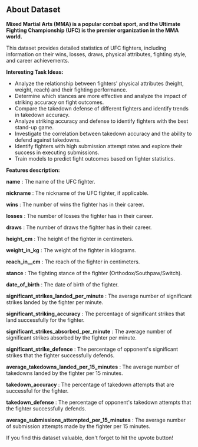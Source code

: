## About Dataset

**Mixed Martial Arts (MMA) is a popular combat sport, and the Ultimate Fighting Championship (UFC) is the premier organization in the MMA world.**

This dataset provides detailed statistics of UFC fighters, including information on their wins, losses, draws, physical attributes, fighting style, and career achievements.

**Interesting Task Ideas:**

* Analyze the relationship between fighters' physical attributes (height, weight, reach) and their fighting performance.
* Determine which stances are more effective and analyze the impact of striking accuracy on fight outcomes.
* Compare the takedown defense of different fighters and identify trends in takedown accuracy.
* Analyze striking accuracy and defense to identify fighters with the best stand-up game.
* Investigate the correlation between takedown accuracy and the ability to defend against takedowns.
* Identify fighters with high submission attempt rates and explore their success in executing submissions.
* Train models to predict fight outcomes based on fighter statistics.

**Features description:**

 **name** : The name of the UFC fighter.

 **nickname** : The nickname of the UFC fighter, if applicable.

 **wins** : The number of wins the fighter has in their career.

 **losses** : The number of losses the fighter has in their career.

 **draws** : The number of draws the fighter has in their career.

 **height_cm** : The height of the fighter in centimeters.

 **weight_in_kg** : The weight of the fighter in kilograms.

 **reach_in__cm** : The reach of the fighter in centimeters.

 **stance** : The fighting stance of the fighter (Orthodox/Southpaw/Switch).

 **date_of_birth** : The date of birth of the fighter.

 **significant_strikes_landed_per_minute** : The average number of significant strikes landed by the fighter per minute.

 **significant_striking_accuracy** : The percentage of significant strikes that land successfully for the fighter.

 **significant_strikes_absorbed_per_minute** : The average number of significant strikes absorbed by the fighter per minute.

 **significant_strike_defence** : The percentage of opponent's significant strikes that the fighter successfully defends.

 **average_takedowns_landed_per_15_minutes** : The average number of takedowns landed by the fighter per 15 minutes.

 **takedown_accuracy** : The percentage of takedown attempts that are successful for the fighter.

 **takedown_defense** : The percentage of opponent's takedown attempts that the fighter successfully defends.

 **average_submissions_attempted_per_15_minutes** : The average number of submission attempts made by the fighter per 15 minutes.

If you find this dataset valuable, don't forget to hit the upvote button!
